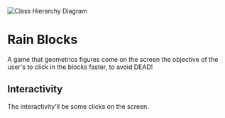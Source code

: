 ![Class Hierarchy Diagram](http://www.plantuml.com/plantuml/proxy?src=https://raw.githubusercontent.com/StarLordCraft/Games/tree/firstGame/RainBlocks/diagram.puml)


# Rain Blocks
A game that geometrics figures come on the screen the objective of the user's to click in the blocks faster, to avoid DEAD!

## Interactivity

The interactivity'll be some clicks on the screen.
